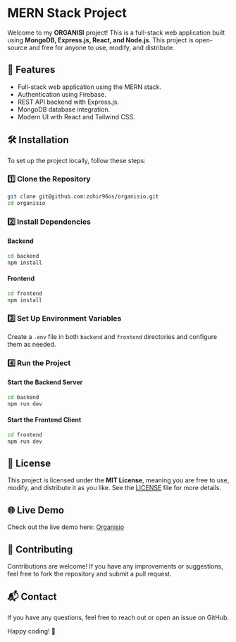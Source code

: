 # MERN Stack Project

Welcome to my **ORGANISI** project! This is a full-stack web application built using **MongoDB, Express.js, React, and Node.js**. This project is open-source and free for anyone to use, modify, and distribute.

## 🚀 Features
- Full-stack web application using the MERN stack.
- Authentication using Firebase.
- REST API backend with Express.js.
- MongoDB database integration.
- Modern UI with React and Tailwind CSS.

## 🛠️ Installation
To set up the project locally, follow these steps:

### 1️⃣ Clone the Repository
```sh
git clone git@github.com:zohir96os/organisio.git
cd organisio
```

### 2️⃣ Install Dependencies
#### Backend
```sh
cd backend
npm install
```
#### Frontend
```sh
cd frontend
npm install
```

### 3️⃣ Set Up Environment Variables
Create a `.env` file in both `backend` and `frontend` directories and configure them as needed.

### 4️⃣ Run the Project
#### Start the Backend Server
```sh
cd backend
npm run dev
```
#### Start the Frontend Client
```sh
cd frontend
npm run dev
```

## 📜 License
This project is licensed under the **MIT License**, meaning you are free to use, modify, and distribute it as you like. See the [LICENSE](LICENSE) file for more details.

## 🌐 Live Demo
Check out the live demo here: [Organisio](https://organisio.onrender.com)

## 🤝 Contributing
Contributions are welcome! If you have any improvements or suggestions, feel free to fork the repository and submit a pull request.

## 📬 Contact
If you have any questions, feel free to reach out or open an issue on GitHub.

Happy coding! 🎉
